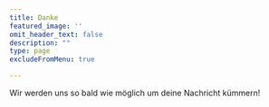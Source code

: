 ```yaml
---
title: Danke
featured_image: ''
omit_header_text: false
description: ""
type: page
excludeFromMenu: true

---
```

Wir werden uns so bald wie möglich um deine Nachricht kümmern!
